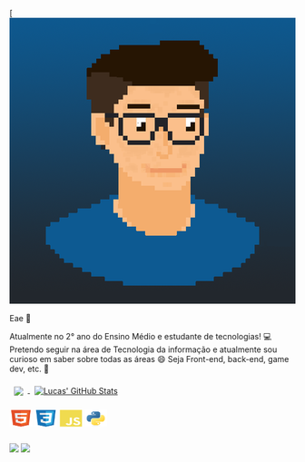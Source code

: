 [![Lucas' GitHub Banner](GitHubHeader.png)

Eae 👋

Atualmente no 2° ano do Ensino Médio e estudante de tecnologias! 💻 Pretendo seguir na área de Tecnologia da informação e atualmente sou curioso em saber sobre todas as áreas 😄 Seja Front-end, back-end, game dev, etc. 🧐

<div>
  <a href="https://github.com/lucasfersa">
  <img align="center" style="margin:0.5rem" src="https://github-readme-stats.vercel.app/api/top-langs/?username=lucasfersa&&langs_count=7&theme=tokyonight&hide=TeX&text_color=c9cacc&bg_color=1A2B34&title_color=ffffff"/>
  <a href="https://github.com/lucasfersa">
  <img align="center" style="margin:0.5rem" src="https://github-readme-stats.vercel.app/api?username=lucasfersa&show_icons=true&line_height=27&count_private=true&title_color=ffffff&text_color=c9cacc&icon_color=4AB097&bg_color=1A2B34" alt="Lucas' GitHub Stats" />
  </a>
</div>
  
 <div style="display: inline_block"><br>
  <img align="center" alt="HTML" height="30" width="40" src="https://raw.githubusercontent.com/devicons/devicon/master/icons/html5/html5-original.svg">
  <img align="center" alt="CSS" height="30" width="40" src="https://raw.githubusercontent.com/devicons/devicon/master/icons/css3/css3-original.svg">
  <img align="center" alt="Js" height="30" width="40" src="https://raw.githubusercontent.com/devicons/devicon/master/icons/javascript/javascript-plain.svg">
  <img align="center" alt="Python" height="30" width="40" src="https://raw.githubusercontent.com/devicons/devicon/master/icons/python/python-original.svg">
</div>
  
##
  
<div> 
  <a href="https://instagram.com/lucas_fernandes_sa" target="_blank"><img src="https://img.shields.io/badge/-Instagram-%23E4405F?style=for-the-badge&logo=instagram&logoColor=white" target="_blank"></a>
<a href = "mailto:lucasdesa2005@gmail.com"><img src="https://img.shields.io/badge/-Gmail-%23333?style=for-the-badge&logo=gmail&logoColor=white" target="_blank"></a>
</div>
